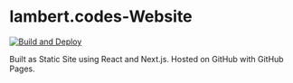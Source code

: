# lambert.codes-Website

[![Build and Deploy](https://github.com/LambertSchulze/lambert.codes-Website/actions/workflows/build_and_deploy.yaml/badge.svg)](https://github.com/LambertSchulze/lambert.codes-Website/actions/workflows/build_and_deploy.yaml)

Built as Static Site using React and Next.js.
Hosted on GitHub with GitHub Pages.

